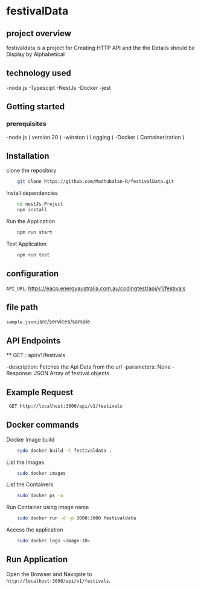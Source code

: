 # festivalData

## project overview

festivaldata is a project for Creating HTTP API and the the Details should be Display by Alphabetical

## technology used

-node.js
-Typescipt
-NestJs
-Docker
-jest

## Getting started

### prerequisites

-node.js ( version 20 )
-winston ( Logging )
-Docker ( Containerization )

## Installation

clone the repository

```bash
    git clone https://github.com/Madhubalan-R/festivalData.git
```
Install dependencies

```bash
    cd nestJs-Project
    npm install
```

Run the Application

```bash 
    npm run start
```
Test Application

```bash
    npm run test
```

## configuration

`API_URL`: https://eacp.energyaustralia.com.au/codingtest/api/v1/festivals

## file path

`sample.json`:/src/services/sample

## API Endpoints

** GET : api/v1/festivals

  -description: Fetches the Api Data from the url 
  -parameters: None
  -Response: JSON Array of festival objects

## Example Request

``` bash
 GET http://localhost:3000/api/v1/festivals
```

## Docker commands

Docker image build

```bash
    sudo docker build -t festivaldata .
```

List the Images

```bash
    sudo docker images
```
List the Containers

```bash
    sudo docker ps -a
```
Run Container using image name

```bash
    sudo docker run -d -p 3000:3000 festivaldata
```
Access the application

```bash
    sudo docker logs <image-ID>
```

## Run Application

Open the Browser and Navigate to `http://localhost:3000/api/v1/festivals`.

```
